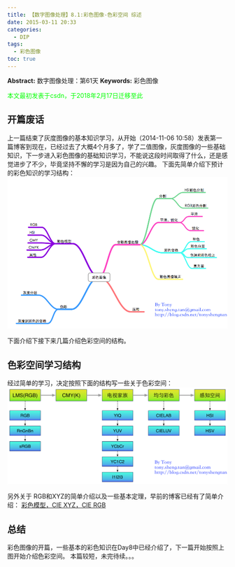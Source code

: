 ```yaml
---
title: 【数字图像处理】8.1:彩色图像-色彩空间 综述
date: 2015-03-11 20:33
categories:
  - DIP
tags:
  - 彩色图像
toc: true
---
```

**Abstract:** 数字图像处理：第61天
**Keywords:** 彩色图像
<!--more-->
<font color="00FF00">本文最初发表于csdn，于2018年2月17日迁移至此</font>
## 开篇废话
上一篇结束了灰度图像的基本知识学习，从开始（2014-11-06 10:58）发表第一篇博客到现在，已经过去了大概4个月多了，学了二值图像，灰度图像的一些基础知识，下一步进入彩色图像的基础知识学习，不能说这段时间取得了什么，还是感觉进步了不少，毕竟坚持不懈的学习是因为自己的兴趣。
下面先简单介绍下预计的彩色知识的学习结构：
![这里写图片描述](DIP-8-1-彩色图像-色彩空间-综述/20150311202804085.jpeg)

下面介绍下接下来几篇介绍色彩空间的结构。
## 色彩空间学习结构
经过简单的学习，决定按照下面的结构写一些关于色彩空间：
![这里写图片描述](DIP-8-1-彩色图像-色彩空间-综述/20150312135844944.jpeg)

另外关于 RGB和XYZ的简单介绍以及一些基本定理，早前的博客已经有了简单介绍：
[彩色模型，CIE XYZ，CIE RGB](http://blog.csdn.net/tonyshengtan/article/details/42041987)
## 总结
彩色图像的开篇，一些基本的彩色知识在Day8中已经介绍了，下一篇开始按照上图开始介绍色彩空间。
本篇较短，未完待续。。。
